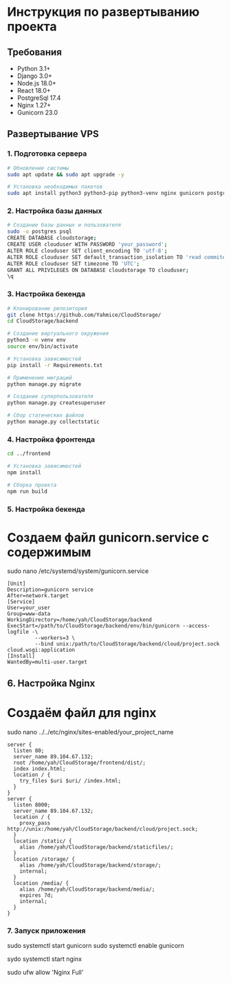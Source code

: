 # Инструкция по развертыванию проекта 

## Требования
- Python 3.1+
- Django 3.0+
- Node.js 18.0+
- React 18.0+
- PostgreSql 17.4
- Nginx 1.27+
- Gunicorn 23.0

## Развертывание VPS

### 1. Подготовка сервера
```bash
# Обновление системы
sudo apt update && sudo apt upgrade -y

# Установка необходимых пакетов
sudo apt install python3 python3-pip python3-venv nginx gunicorn postgresq postgresql-contrib -y
```

### 2. Настройка базы данных
```bash
# Создание базы данных и пользователя
sudo -u postgres psql
CREATE DATABASE cloudstorage;
CREATE USER clouduser WITH PASSWORD 'your_password';
ALTER ROLE clouduser SET client_encoding TO 'utf-8';
ALTER ROLE clouduser SET default_transaction_isolation TO 'read commited';
ALTER ROLE clouduser SET timezone TO 'UTC';
GRANT ALL PRIVILEGES ON DATABASE cloudstorage TO clouduser;
\q
```

### 3. Настройка бекенда
```bash
# Клонирование репозитория
git clone https://github.com/Yahmice/CloudStorage/
cd CloudStorage/backend

# Создание виртуального окружения
python3 -m venv env
source env/bin/activate

# Установка зависимостей
pip install -r Requirements.txt

# Применение миграций
python manage.py migrate

# Создание суперпользователя
python manage.py createsuperuser

# Сбор статических файлов
python manage.py collectstatic
```

### 4. Настройка фронтенда
```bash
cd ../frontend

# Установка зависимостей
npm install

# Сборка проекта
npm run build
```
### 5. Настройка бекенда
# Создаем файл gunicorn.service с содержимым
sudo nano /etc/systemd/system/gunicorn.service

```
[Unit]
Description=gunicorn service
After=network.target
[Service]
User=your_user
Group=www-data
WorkingDirectory=/home/yah/CloudStorage/backend
ExecStart=/path/to/CloudStorage/backend/env/bin/gunicorn --access-logfile -\
         --workers=3 \
         --bind unix:/path/to/CloudStorage/backend/cloud/project.sock cloud.wsgi:application
[Install]
WantedBy=multi-user.target
```

## 6. Настройка Nginx
# Создаём файл для nginx
sudo nano ../../etc/nginx/sites-enabled/your_project_name
```
server {
  listen 80;
  server_name 89.104.67.132;
  root /home/yah/CloudStorage/frontend/dist/;
  index index.html;
  location / {
    try_files $uri $uri/ /index.html;
  }
}
server {
  listen 8000;
  server_name 89.104.67.132;
  location / {
    proxy_pass http://unix:/home/yah/CloudStorage/backend/cloud/project.sock;
  }
  location /static/ {
    alias /home/yah/CloudStorage/backend/staticfiles/;
  }
  location /storage/ {
    alias /home/yah/CloudStorage/backend/storage/;
    internal;
  }
  location /media/ {
    alias /home/yah/CloudStorage/backend/media/;
    expires 7d;
    internal;
  }
}
```


### 7. Запуск приложения

sudo systemctl start gunicorn
sudo systemctl enable gunicorn

sydo systemctl start nginx

sudo ufw allow 'Nginx Full'











